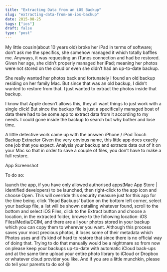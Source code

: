 ```yaml
---
title: "Extracting Data from an iOS Backup"
slug: "extracting-data-from-an-ios-backup"
date: 2015-08-25
tags: ["ios"]
draft: false
type: "post"
---
```


My little cousin(about 10 years old) broke her iPad in terms of software; don’t ask me the specifics, she somehow managed it which totally baffles me. Anyways, it was requesting an iTunes connection and had be restored. Given her age, she didn’t properly managed her iPad; meaning her photos were not stored on the cloud or even she didn’t had an up-to-date backup.

She really wanted her photos back and fortunately I found an old backup residing on her family Mac. But since that was an old backup, I didn’t wanted to restore from that. I just wanted to extract the photos inside that backup.

I know that Apple doesn’t allows this, they all want things to just work with a single click! But since the backup file is just a specifically managed boat of data there had to be some app to extract data from it according to my needs. I could gone inside the backup to search but why bother and lose time.

A little detective work came up with the answer: iPhone / iPod Touch Backup Extractor Given the very obvious name, this little app does exactly one job that you expect. Analysis your backup and extracts data out of it on your Mac so that in order to save a couple of files, you don’t have to make a full restore.

App Screenshot

To do so:

launch the app,
if you have only allowed authorised apps(Mac App Store | identified developers) to be launched, then right-click to the app icon and choose Open. This will override this security measure just for this app for the time being.
click `Read Backups’ button on the bottom left corner,
select your backup file,
a list will be shown detailing whatever found,
scroll to the bottom and select iOS Files,
click to the Extract button and choose a location,
in the extracted folder, browse to the following location: iOS Files/Media/DCIM,
and there are all your photos stored in your backup which you can copy them to wherever you want.
Although this process saves your most precious photos, it loses some of their metadata which Photos uses and it’s kind of hard to restore that since there is no official way of doing that. Trying to do that manually would be a nightmare so from now on please keep your backups up-to-date with automatic iCloud back-ups and at the same time upload your entire photo library to iCloud or Dropbox or whatever cloud provider you like. And if you are a little munchkin, please do tell your parents to do so! 😄
